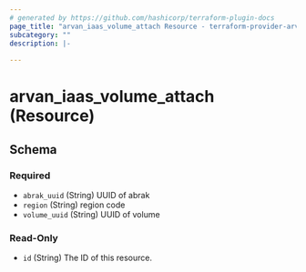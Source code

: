 ```yaml
---
# generated by https://github.com/hashicorp/terraform-plugin-docs
page_title: "arvan_iaas_volume_attach Resource - terraform-provider-arvan"
subcategory: ""
description: |-
  
---
```


# arvan_iaas_volume_attach (Resource)





<!-- schema generated by tfplugindocs -->
## Schema

### Required

- `abrak_uuid` (String) UUID of abrak
- `region` (String) region code
- `volume_uuid` (String) UUID of volume

### Read-Only

- `id` (String) The ID of this resource.


